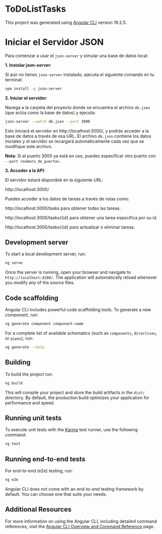 # ToDoListTasks

This project was generated using [Angular CLI](https://github.com/angular/angular-cli) version 19.2.5.

# Iniciar el Servidor JSON
Para comenzar a usar el `json-server` y simular una base de datos local:

**1. Instalar json-server**:

Si aún no tienes `json-server` instalado, ejecuta el siguiente comando en tu terminal:

```bash
npm install -g json-server
```
**2. Iniciar el servidor**:

Navega a la carpeta del proyecto donde se encuentra el archivo `db.json` (que actúa como la base de datos) y ejecuta:

```bash
json-server --watch db.json --port 3000
```

Esto iniciará el servidor en http://localhost:3000/, y podrás acceder a la base de datos a través de esa URL. El archivo `db.json` contiene los datos iniciales y el servidor se recargará automáticamente cada vez que se modifique este archivo.

**Nota**: Si el puerto 3000 ya está en uso, puedes especificar otro puerto con `--port <número_de_puerto>`.

**3. Acceder a la API**:

El servidor estará disponible en la siguiente URL:

http://localhost:3000/

Puedes acceder a los datos de tareas a través de rutas como:

http://localhost:3000/tasks para obtener todas las tareas.

http://localhost:3000/tasks/{id} para obtener una tarea específica por su id.

http://localhost:3000/tasks/{id} para actualizar o eliminar tareas.

## Development server

To start a local development server, run:

```bash
ng serve
```

Once the server is running, open your browser and navigate to `http://localhost:4200/`. The application will automatically reload whenever you modify any of the source files.

## Code scaffolding

Angular CLI includes powerful code scaffolding tools. To generate a new component, run:

```bash
ng generate component component-name
```

For a complete list of available schematics (such as `components`, `directives`, or `pipes`), run:

```bash
ng generate --help
```

## Building

To build the project run:

```bash
ng build
```

This will compile your project and store the build artifacts in the `dist/` directory. By default, the production build optimizes your application for performance and speed.

## Running unit tests

To execute unit tests with the [Karma](https://karma-runner.github.io) test runner, use the following command:

```bash
ng test
```

## Running end-to-end tests

For end-to-end (e2e) testing, run:

```bash
ng e2e
```

Angular CLI does not come with an end-to-end testing framework by default. You can choose one that suits your needs.

## Additional Resources

For more information on using the Angular CLI, including detailed command references, visit the [Angular CLI Overview and Command Reference](https://angular.dev/tools/cli) page.
